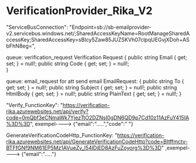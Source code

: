 # VerificationProvider_Rika_V2

"ServiceBusConnection": "Endpoint=sb://sb-emailprovider-v2.servicebus.windows.net/;SharedAccessKeyName=RootManageSharedAccessKey;SharedAccessKey=sBIcy5Zaw85JUZSKVh07clpqUEGvjXDoh+ASbFhN8eg=",


queue: verification_request 
Verification Request
{    public string Email { get; set; } = null!;
    public string Code { get; set; } = null!;    
}

queue: email_request for att send email 
 EmailRequest:
{
    public string To { get; set; } = null!;
    public string Subject { get; set; } = null!;
    public string HtmlBody { get; set; } = null!;
    public string PlainText { get; set; } = null!;
}

"Verify_FunctionKey": "https://verification-rika.azurewebsites.net/api/verify?code=0mQbf3eCNmaWk7YjezTtO2DZNsI0gDN6QD9p7Cd10z11AzFuY415IA%3D%3D", exempel----> {"email":".....","code":" "}

GenerateVerificationCodeHttp_FunctionKey: "https://verification-rika.azurewebsites.net/api/GenerateVerificationCodeHttp?code=BItffmctv-BTFfGNf9NM61EP5Mz1AVueZv_l54lDiED8AzFuZoyorg%3D%3D" ,exempel----> {"email":"....."}
